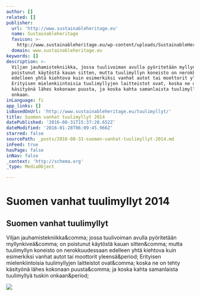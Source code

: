```yaml
---
author: []
related: []
publisher:
  url: 'http://www.sustainableheritage.eu'
  name: Sustainableheritage
  favicon: >-
    http://www.sustainableheritage.eu/wp-content/uploads/SustainableHeritage_Favicon192.png
  domain: www.sustainableheritage.eu
keywords: []
description: >-
  Viljan jauhamistekniikka, jossa tuulivoiman avulla pyöritetään myllynkiveä, on
  poistunut käytöstä kauan sitten, mutta tuulimyllyn koneisto on nerokkuudessaan
  edelleen yhtä kiehtova kuin esimerkiksi vanhat autot tai moottorit yleensä.
  Erityisen mielenkiintoisia tuulimyllyjen laitteistot ovat, koska ne on tehty
  käsityönä lähes kokonaan puusta, ja koska kahta samanlaista tuulimyllyä tuskin
  onkaan.
inLanguage: fi
app_links: []
isBasedOnUrl: 'http://www.sustainableheritage.eu/tuulimyllyt/'
title: Suomen vanhat tuulimyllyt 2014
datePublished: '2016-08-31T15:37:20.652Z'
dateModified: '2016-01-28T06:09:45.966Z'
starred: false
sourcePath: _posts/2016-08-31-suomen-vanhat-tuulimyllyt-2014.md
inFeed: true
hasPage: false
inNav: false
_context: 'http://schema.org'
_type: MediaObject

---
```

# Suomen vanhat tuulimyllyt 2014

<article style=""><h1>Suomen vanhat tuulimyllyt</h1><p>Viljan jauhamistekniikka&amp;comma; jossa tuulivoiman avulla pyöritetään myllynkiveä&amp;comma; on poistunut käytöstä kauan sitten&amp;comma; mutta tuulimyllyn koneisto on nerokkuudessaan edelleen yhtä kiehtova kuin esimerkiksi vanhat autot tai moottorit yleensä&amp;period; Erityisen mielenkiintoisia tuulimyllyjen laitteistot ovat&amp;comma; koska ne on tehty käsityönä lähes kokonaan puusta&amp;comma; ja koska kahta samanlaista tuulimyllyä tuskin onkaan&amp;period;</p><img src="http://www.sustainableheritage.eu/wp-content/uploads/SH_SmockMill_Uusikaupunki.jpg" /></article>
